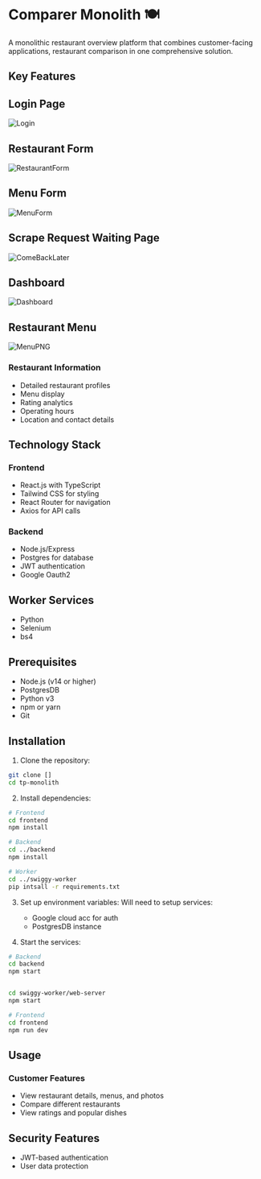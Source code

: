 # Comparer Monolith 🍽️

A monolithic restaurant overview platform that combines customer-facing applications, restaurant comparison in one comprehensive solution.

## Key Features

## Login Page

![Login](https://github.com/user-attachments/assets/e9477889-2e6c-42c3-bca0-b5dc6efba6c3)


## Restaurant Form

![RestaurantForm](https://github.com/user-attachments/assets/6a304eaf-5e63-44b0-b091-5526a0996db7)


## Menu Form

![MenuForm](https://github.com/user-attachments/assets/54a8445c-f450-42c7-a994-1c75a88b88ab)


## Scrape Request Waiting Page

![ComeBackLater](https://github.com/user-attachments/assets/6d6a90a3-2617-4cf1-a073-6e924868a58d)


## Dashboard

![Dashboard](https://github.com/user-attachments/assets/4d9bb59a-8c80-4cf3-8f5f-6863a9c38c11)


## Restaurant Menu


![MenuPNG](https://github.com/user-attachments/assets/ad3f0420-c47e-4437-bfd1-bbe84bb96bc8)


### Restaurant Information

- Detailed restaurant profiles
- Menu display
- Rating analytics
- Operating hours
- Location and contact details

## Technology Stack

### Frontend

- React.js with TypeScript
- Tailwind CSS for styling
- React Router for navigation
- Axios for API calls

### Backend

- Node.js/Express
- Postgres for database
- JWT authentication
- Google Oauth2

## Worker Services

- Python
- Selenium
- bs4

## Prerequisites

- Node.js (v14 or higher)
- PostgresDB
- Python v3
- npm or yarn
- Git

## Installation

1. Clone the repository:

```bash
git clone []
cd tp-monolith
```

2. Install dependencies:

```bash
# Frontend
cd frontend
npm install

# Backend
cd ../backend
npm install

# Worker
cd ../swiggy-worker
pip intsall -r requirements.txt
```

3. Set up environment variables:
   Will need to setup services:

   - Google cloud acc for auth
   - PostgresDB instance

4. Start the services:

```bash
# Backend
cd backend
npm start


cd swiggy-worker/web-server
npm start

# Frontend
cd frontend
npm run dev
```

## Usage

### Customer Features

- View restaurant details, menus, and photos
- Compare different restaurants
- View ratings and popular dishes

## Security Features

- JWT-based authentication
- User data protection
